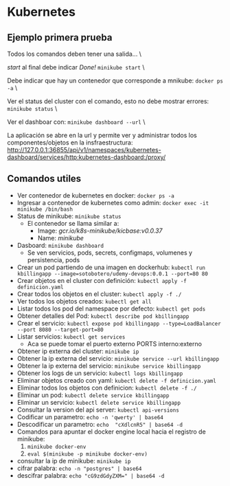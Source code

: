 # Kubernetes

## Ejemplo primera prueba

Todos los comandos deben tener una salida... \

*start* al final debe indicar *Done!* `minikube start` \

Debe indicar que hay un contenedor que corresponde a mnikube: `docker ps -a` \

Ver el status del cluster con el comando, esto no debe mostrar errores: `minikube status` \

Ver el dashboar con: `minikube dashboard --url` \

La aplicación se abre en la url y permite ver y administrar todos los componentes/objetos en la insfraestructura: <http://127.0.0.1:36855/api/v1/namespaces/kubernetes-dashboard/services/http:kubernetes-dashboard:/proxy/>

## Comandos utiles

- Ver contenedor de kubernetes en docker: `docker ps -a`
- Ingresar a contenedor de kubernetes como admin: `docker exec -it minikube /bin/bash`
- Status de minikube: `minikube status`
  - El contenedor se llama similar a:
    - Image: *gcr.io/k8s-minikube/kicbase:v0.0.37*
    - Name: *minikube*
- Dasboard: `minikube dashboard`
  - Se ven servicios, pods, secrets, configmaps, volumenes y persistencia, pods
- Crear un pod partiendo de una imagen en dockerhub: `kubectl run kbillingapp --image=sotobotero/udemy-devops:0.0.1 --port=80 80`
- Crear objetos en el cluster con definición: `kubectl apply -f definicion.yaml`
- Crear todos los objetos en el cluster: `kubectl apply -f ./`
- Ver todos los objetos creados: `kubectl get all`
- Listar todos los pod del namespace por defecto: `kubectl get pods`
- Obtener detalles del Pod: `kubectl describe pod kbillingapp`
- Crear el servicio: `kubectl expose pod kbillingapp --type=LoadBalancer --port 8080 --target-port=80`
- Listar servicios: `kubectl get services`
  - Aca se puede tomar el puerto externo PORTS interno:externo
- Obtener ip externa del cluster: `minikube ip`
- Obtener la ip externa del servicio: `minikube service --url kbillingapp`
- Obtener la ip externa del servicio: `minikube service kbillingapp`
- Obtener los logs de un servicio: `kubectl logs kbillingapp`
- Eliminar objetos creado con yaml: `kubectl delete -f definicion.yaml`
- Eliminar todos los objetos con definicion: `kubectl delete -f ./`
- Eliminar un pod: `kubectl delete service kbillingapp`
- Eliminar un servicio: `kubectl delete service kbillingapp`
- Consultar la version del api server: `kubectl api-versions`
- Codificar un parametro: `echo -n 'qwerty' | base64`
- Descodificar un parametro: `echo  "cXdlcnR5" | base64 -d`
- Comandos para apuntar el docker engine local hacia el registro de minikube:
    1. `minikube docker-env`
    2. `eval $(minikube -p minikube docker-env)`
- consultar la ip de minikube: `minikube ip`
- cifrar palabra: `echo -n "postgres" | base64`
- descifrar palabra: `echo "cG9zdGdyZXM=" | base64 -d`
